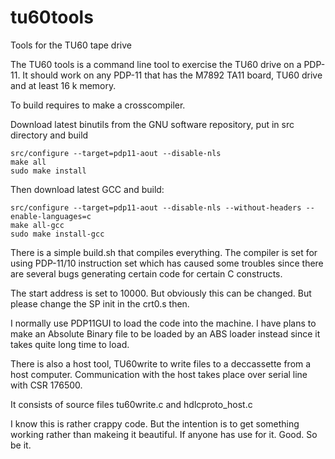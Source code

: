 tu60tools
=========

Tools for the TU60 tape drive

The TU60 tools is a command line tool to exercise the TU60 drive on a PDP-11. It should work on any PDP-11 that has the M7892
TA11 board, TU60 drive and at least 16 k memory.

To build requires to make a crosscompiler. 

Download latest binutils from the GNU software repository, put in src directory and build
```
src/configure --target=pdp11-aout --disable-nls
make all
sudo make install
```
Then download latest GCC and build:
```
src/configure --target=pdp11-aout --disable-nls --without-headers --enable-languages=c
make all-gcc
sudo make install-gcc
```
There is a simple build.sh that compiles everything. The compiler is set for using PDP-11/10 instruction set which has 
caused some troubles since there are several bugs generating certain code for certain C constructs. 

The start address is set to 10000. But obviously this can be changed. But please change the SP init in the crt0.s then.

I normally use PDP11GUI to load the code into the machine. I have plans to make an Absolute Binary file to be loaded by an ABS
loader instead since it takes quite long time to load.

There is also a host tool, TU60write to write files to a deccassette from a host computer.
Communication with the host takes place over serial line with CSR 176500.

It consists of source files tu60write.c and hdlcproto_host.c

I know this is rather crappy code. But the intention is to get something working rather than makeing it beautiful. If anyone has use for it. Good. So be it.
